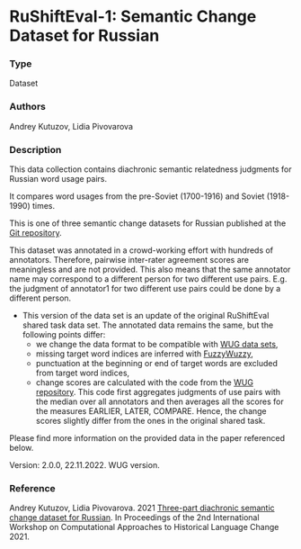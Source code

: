 # __RuShiftEval-1__: Semantic Change Dataset for Russian


### Type

Dataset

### Authors

Andrey Kutuzov, Lidia Pivovarova

### Description

This data collection contains diachronic semantic relatedness judgments for Russian word usage pairs.

It compares word usages from the pre-Soviet (1700-1916) and Soviet (1918-1990) times.

This is one of three semantic change datasets for Russian published at the [Git repository](https://github.com/akutuzov/rushifteval_public).

This dataset was annotated in a crowd-working effort with hundreds of annotators.
Therefore, pairwise inter-rater agreement scores are meaningless and are not provided.
This also means that the same annotator name may correspond to a different person for two different use pairs. 
E.g. the judgment of annotator1 for two different use pairs could be done by a different person.

- This version of the data set is an update of the original RuShiftEval shared task data set. The annotated data remains the same, but the following points differ:
  * we change the data format to be compatible with [WUG data sets](https://www.ims.uni-stuttgart.de/data/wugs),
  * missing target word indices are inferred with [FuzzyWuzzy](https://pypi.org/project/fuzzywuzzy/),
  * punctuation at the beginning or end of target words are excluded from target word indices,
  * change scores are calculated with the code from the [WUG repository](https://github.com/Garrafao/WUGs). This code first aggregates judgments of use pairs with the median over all annotators and then averages all the scores for the measures EARLIER, LATER, COMPARE. Hence, the change scores slightly differ from the ones in the original shared task.

Please find more information on the provided data in the paper referenced below.

Version: 2.0.0, 22.11.2022. WUG version.

### Reference
Andrey Kutuzov, Lidia Pivovarova. 2021 [Three-part diachronic semantic change dataset for Russian](https://aclanthology.org/2021.lchange-1.2/). 
In Proceedings of the 2nd International Workshop on Computational Approaches to Historical Language Change 2021.